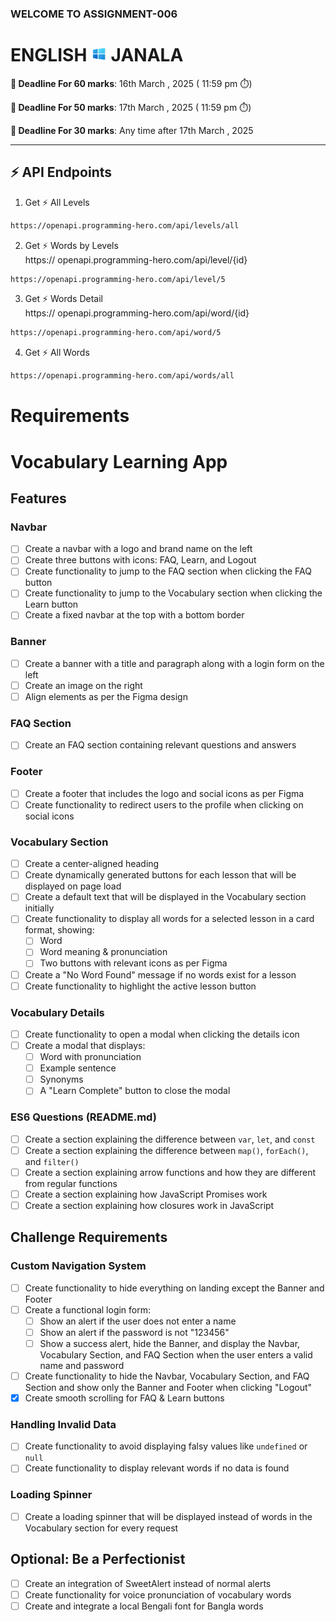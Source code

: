 ### WELCOME TO ASSIGNMENT-006
# ENGLISH <img width="25px" src="./assets/logo.png" /> JANALA
 **📅 Deadline For 60 marks**: 16th March , 2025 ( 11:59 pm ⏱️)

**📅 Deadline For 50 marks**: 17th March , 2025 ( 11:59 pm ⏱️)

**📅 Deadline For 30 marks**: Any time after  17th March , 2025

---
⚡ API Endpoints
---
1. Get ⚡ All Levels
```bash
https://openapi.programming-hero.com/api/levels/all
```
2. Get ⚡ Words by Levels <br/>
https:// openapi.programming-hero.com/api/level/{id}
```bash
https://openapi.programming-hero.com/api/level/5
```
3. Get ⚡ Words Detail <br/>
https:// openapi.programming-hero.com/api/word/{id}
```bash
https://openapi.programming-hero.com/api/word/5
```
4. Get ⚡ All  Words <br/>

```bash
https://openapi.programming-hero.com/api/words/all
```

# Requirements 



# Vocabulary Learning App

## Features

### Navbar
- [ ] Create a navbar with a logo and brand name on the left
- [ ] Create three buttons with icons: FAQ, Learn, and Logout
- [ ] Create functionality to jump to the FAQ section when clicking the FAQ button
- [ ] Create functionality to jump to the Vocabulary section when clicking the Learn button
- [ ] Create a fixed navbar at the top with a bottom border

### Banner
- [ ] Create a banner with a title and paragraph along with a login form on the left
- [ ] Create an image on the right
- [ ] Align elements as per the Figma design

### FAQ Section
- [ ] Create an FAQ section containing relevant questions and answers

### Footer
- [ ] Create a footer that includes the logo and social icons as per Figma
- [ ] Create functionality to redirect users to the profile when clicking on social icons

### Vocabulary Section
- [ ] Create a center-aligned heading
- [ ] Create dynamically generated buttons for each lesson that will be displayed on page load
- [ ] Create a default text that will be displayed in the Vocabulary section initially
- [ ] Create functionality to display all words for a selected lesson in a card format, showing:
  - [ ] Word
  - [ ] Word meaning & pronunciation
  - [ ] Two buttons with relevant icons as per Figma
- [ ] Create a "No Word Found" message if no words exist for a lesson
- [ ] Create functionality to highlight the active lesson button

### Vocabulary Details
- [ ] Create functionality to open a modal when clicking the details icon
- [ ] Create a modal that displays:
  - [ ] Word with pronunciation
  - [ ] Example sentence
  - [ ] Synonyms
  - [ ] A "Learn Complete" button to close the modal

### ES6 Questions (README.md)
- [ ] Create a section explaining the difference between `var`, `let`, and `const`
- [ ] Create a section explaining the difference between `map()`, `forEach()`, and `filter()`
- [ ] Create a section explaining arrow functions and how they are different from regular functions
- [ ] Create a section explaining how JavaScript Promises work
- [ ] Create a section explaining how closures work in JavaScript

## Challenge Requirements

### Custom Navigation System
- [ ] Create functionality to hide everything on landing except the Banner and Footer
- [ ] Create a functional login form:
  - [ ] Show an alert if the user does not enter a name
  - [ ] Show an alert if the password is not "123456"
  - [ ] Show a success alert, hide the Banner, and display the Navbar, Vocabulary Section, and FAQ Section when the user enters a valid name and password
- [ ] Create functionality to hide the Navbar, Vocabulary Section, and FAQ Section and show only the Banner and Footer when clicking "Logout"
- [X] Create smooth scrolling for FAQ & Learn buttons

### Handling Invalid Data
- [ ] Create functionality to avoid displaying falsy values like `undefined` or `null`
- [ ] Create functionality to display relevant words if no data is found

### Loading Spinner
- [ ] Create a loading spinner that will be displayed instead of words in the Vocabulary section for every request

## Optional: Be a Perfectionist
- [ ] Create an integration of SweetAlert instead of normal alerts
- [ ] Create functionality for voice pronunciation of vocabulary words
- [ ] Create and integrate a local Bengali font for Bangla words
